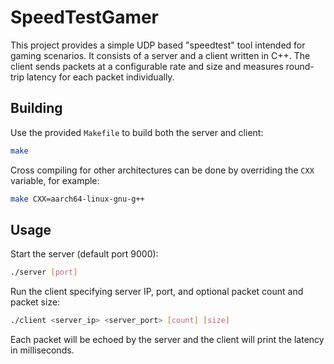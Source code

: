 # SpeedTestGamer

This project provides a simple UDP based "speedtest" tool intended for gaming scenarios. It consists of a server and a client written in C++. The client sends packets at a configurable rate and size and measures round-trip latency for each packet individually.

## Building

Use the provided `Makefile` to build both the server and client:

```sh
make
```

Cross compiling for other architectures can be done by overriding the `CXX` variable, for example:

```sh
make CXX=aarch64-linux-gnu-g++
```

## Usage

Start the server (default port 9000):

```sh
./server [port]
```

Run the client specifying server IP, port, and optional packet count and packet size:

```sh
./client <server_ip> <server_port> [count] [size]
```

Each packet will be echoed by the server and the client will print the latency in milliseconds.
